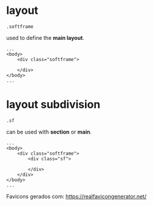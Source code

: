# layout
`.softframe`

used to define the __main layout__.
```
...
<body>
    <div class="softframe">

    </div>
</body>
...
```

# layout subdivision
`.sf`

can be used with **section** or __main__.
```
...
<body>
    <div class="softframe">
        <div class="sf">

        </div>
    </div>
</body>
...
```
Favicons gerados com: https://realfavicongenerator.net/